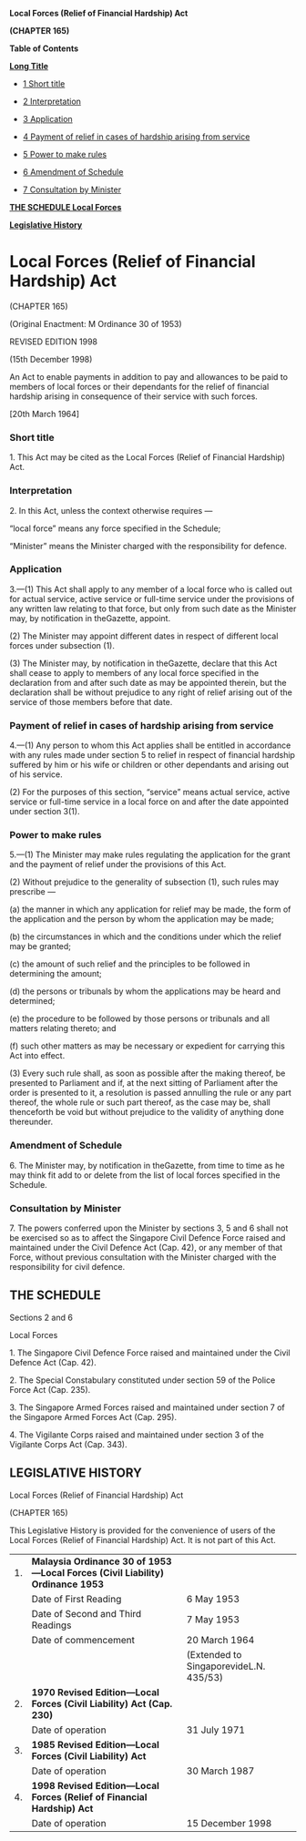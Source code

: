 **Local Forces (Relief of Financial Hardship) Act**

**(CHAPTER 165)**

**Table of Contents**

[**Long Title**](#Local-Forces-Relief-of-Financial-Hardship-Act)

- [1 Short title](#Short-title)

- [2 Interpretation](#Interpretation)

- [3 Application](#Application)

- [4 Payment of relief in cases of hardship arising from service](#Payment-of-relief-in-cases-of-hardship-arising-from-service)

- [5 Power to make rules](#Power-to-make-rules)

- [6 Amendment of Schedule](#Amendment-of-Schedule)

- [7 Consultation by Minister](#Consultation-by-Minister)

[**THE SCHEDULE Local Forces**](#THE-SCHEDULE)

[**Legislative History**](#Legislative-History)

# Local Forces (Relief of Financial Hardship) Act

(CHAPTER 165)

(Original Enactment: M Ordinance 30 of 1953)

REVISED EDITION 1998

(15th December 1998)

An Act to enable payments in addition to pay and allowances to be paid to members of local forces or their dependants for the relief of financial hardship arising in consequence of their service with such forces.

[20th March 1964]

### Short title

1\. This Act may be cited as the Local Forces (Relief of Financial Hardship) Act.

### Interpretation

2\. In this Act, unless the context otherwise requires —

“local force” means any force specified in the Schedule;

“Minister” means the Minister charged with the responsibility for defence.

### Application

3\.—(1) This Act shall apply to any member of a local force who is called out for actual service, active service or full-time service under the provisions of any written law relating to that force, but only from such date as the Minister may, by notification in theGazette, appoint.

(2) The Minister may appoint different dates in respect of different local forces under subsection (1).

(3) The Minister may, by notification in theGazette, declare that this Act shall cease to apply to members of any local force specified in the declaration from and after such date as may be appointed therein, but the declaration shall be without prejudice to any right of relief arising out of the service of those members before that date.

### Payment of relief in cases of hardship arising from service

4\.—(1) Any person to whom this Act applies shall be entitled in accordance with any rules made under section 5 to relief in respect of financial hardship suffered by him or his wife or children or other dependants and arising out of his service.

(2) For the purposes of this section, “service” means actual service, active service or full-time service in a local force on and after the date appointed under section 3(1).

### Power to make rules

5\.—(1) The Minister may make rules regulating the application for the grant and the payment of relief under the provisions of this Act.

(2) Without prejudice to the generality of subsection (1), such rules may prescribe —

(a) the manner in which any application for relief may be made, the form of the application and the person by whom the application may be made;

(b) the circumstances in which and the conditions under which the relief may be granted;

(c) the amount of such relief and the principles to be followed in determining the amount;

(d) the persons or tribunals by whom the applications may be heard and determined;

(e) the procedure to be followed by those persons or tribunals and all matters relating thereto; and

(f) such other matters as may be necessary or expedient for carrying this Act into effect.

(3) Every such rule shall, as soon as possible after the making thereof, be presented to Parliament and if, at the next sitting of Parliament after the order is presented to it, a resolution is passed annulling the rule or any part thereof, the whole rule or such part thereof, as the case may be, shall thenceforth be void but without prejudice to the validity of anything done thereunder.

### Amendment of Schedule

6\. The Minister may, by notification in theGazette, from time to time as he may think fit add to or delete from the list of local forces specified in the Schedule.

### Consultation by Minister

7\. The powers conferred upon the Minister by sections 3, 5 and 6 shall not be exercised so as to affect the Singapore Civil Defence Force raised and maintained under the Civil Defence Act (Cap. 42), or any member of that Force, without previous consultation with the Minister charged with the responsibility for civil defence.

## THE SCHEDULE

Sections 2 and 6

Local Forces

1\. The Singapore Civil Defence Force raised and maintained under the Civil Defence Act (Cap. 42).

2\. The Special Constabulary constituted under section 59 of the Police Force Act (Cap. 235).

3\. The Singapore Armed Forces raised and maintained under section 7 of the Singapore Armed Forces Act (Cap. 295).

4\. The Vigilante Corps raised and maintained under section 3 of the Vigilante Corps Act (Cap. 343).

## LEGISLATIVE HISTORY

Local Forces (Relief of Financial Hardship) Act

(CHAPTER 165)

This Legislative History is provided for the convenience of users of the Local Forces (Relief of Financial Hardship) Act. It is not part of this Act.

||||
|:-|:-|:-|
|1.|**Malaysia Ordinance 30 of 1953—Local Forces (Civil Liability) Ordinance 1953**|
||Date of First Reading|6 May 1953|
||Date of Second and Third Readings|7 May 1953|
||Date of commencement|20 March 1964|
|||(Extended to SingaporevideL.N. 435/53)|
|2.|**1970 Revised Edition—Local Forces (Civil Liability) Act (Cap. 230)**|
||Date of operation|31 July 1971|
|3.|**1985 Revised Edition—Local Forces (Civil Liability) Act**|
||Date of operation|30 March 1987|
|4.|**1998 Revised Edition—Local Forces (Relief of Financial Hardship) Act**|
||Date of operation|15 December 1998|
